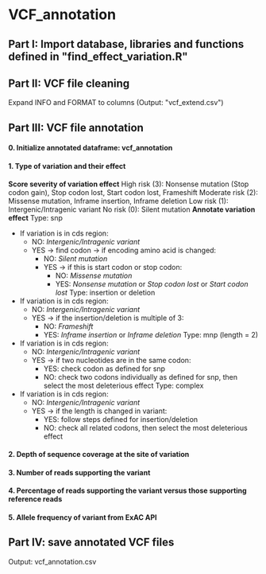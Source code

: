 # VCF_annotation

## Part I: Import database, libraries and functions defined in "find_effect_variation.R"

## Part II: VCF file cleaning
Expand INFO and FORMAT to columns (Output: "vcf_extend.csv")

## Part III: VCF file annotation
#### 0. Initialize annotated dataframe: vcf_annotation
#### 1. Type of variation and their effect
**Score severity of variation effect**
High risk (3): Nonsense mutation (Stop codon gain), Stop codon lost, Start codon lost, Frameshift
Moderate risk (2): Missense mutation, Inframe insertion, Inframe deletion
Low risk (1): Intergenic/Intragenic variant
No risk (0): Silent mutation
**Annotate variation effect**
Type: snp
- If variation is in cds region:
  - NO: *Intergenic/Intragenic variant*
  - YES -> find codon -> if encoding amino acid is changed:
    - NO: *Silent mutation*
    - YES -> if this is start codon or stop codon:
      - NO: *Missense mutation*
      - YES: *Nonsense mutation* or *Stop codon lost* or *Start codon lost*
Type: insertion or deletion
- If variation is in cds region:
  - NO: *Intergenic/Intragenic variant*
  - YES -> if the insertion/deletion is multiple of 3:
    - NO: *Frameshift*
    - YES: *Inframe insertion* or *Inframe deletion*
Type: mnp (length = 2)
- If variation is in cds region:
  - NO: *Intergenic/Intragenic variant*
  - YES -> if two nucleotides are in the same codon:
    - YES: check codon as defined for snp
    - NO: check two codons individually as defined for snp, then select the most deleterious effect
Type: complex
- If variation is in cds region:
  - NO: *Intergenic/Intragenic variant*
  - YES -> if the length is changed in variant:
    - YES: follow steps defined for insertion/deletion
    - NO: check all related codons, then select the most deleterious effect

#### 2. Depth of sequence coverage at the site of variation
#### 3. Number of reads supporting the variant
#### 4. Percentage of reads supporting the variant versus those supporting reference reads
#### 5. Allele frequency of variant from ExAC API

## Part IV: save annotated VCF files
Output: vcf_annotation.csv
